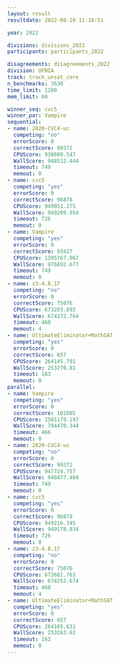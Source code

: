 ```yaml
---
layout: result
resultdate: 2022-08-10 11:18:51

year: 2022

divisions: divisions_2022
participants: participants_2022

disagreements: disagreements_2022
division: UFNIA
track: track_unsat_core
n_benchmarks: 3630
time_limit: 1200
mem_limit: 60

winner_seq: cvc5
winner_par: Vampire
sequential:
- name: 2020-CVC4-uc
  competing: "no"
  errorScore: 0
  correctScore: 99372
  CPUScore: 938880.547
  WallScore: 948512.444
  timeout: 749
  memout: 0
- name: cvc5
  competing: "yes"
  errorScore: 0
  correctScore: 96878
  CPUScore: 949051.275
  WallScore: 949209.954
  timeout: 726
  memout: 0
- name: Vampire
  competing: "yes"
  errorScore: 0
  correctScore: 93427
  CPUScore: 1205767.067
  WallScore: 976692.677
  timeout: 749
  memout: 0
- name: z3-4.8.17
  competing: "no"
  errorScore: 0
  correctScore: 75076
  CPUScore: 673203.893
  WallScore: 674272.764
  timeout: 468
  memout: 4
- name: UltimateEliminator+MathSAT
  competing: "yes"
  errorScore: 0
  correctScore: 657
  CPUScore: 264145.791
  WallScore: 253270.81
  timeout: 163
  memout: 0
parallel:
- name: Vampire
  competing: "yes"
  errorScore: 0
  correctScore: 101085
  CPUScore: 1501179.197
  WallScore: 784470.344
  timeout: 466
  memout: 0
- name: 2020-CVC4-uc
  competing: "no"
  errorScore: 0
  correctScore: 99372
  CPUScore: 947724.757
  WallScore: 948477.484
  timeout: 749
  memout: 0
- name: cvc5
  competing: "yes"
  errorScore: 0
  correctScore: 96878
  CPUScore: 949216.345
  WallScore: 949178.834
  timeout: 726
  memout: 0
- name: z3-4.8.17
  competing: "no"
  errorScore: 0
  correctScore: 75076
  CPUScore: 673681.763
  WallScore: 674252.674
  timeout: 468
  memout: 4
- name: UltimateEliminator+MathSAT
  competing: "yes"
  errorScore: 0
  correctScore: 657
  CPUScore: 264165.631
  WallScore: 253263.63
  timeout: 162
  memout: 0
---
```

